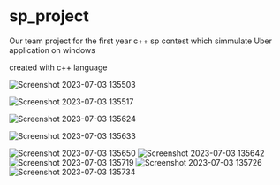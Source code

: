 # sp_project

Our team project for the first year c++ sp contest which simmulate Uber application on windows

created with c++ language 

![Screenshot 2023-07-03 135503](https://github.com/makaty95/sp_project/assets/81934834/6b0fd8a1-4522-4bf0-87a2-9720a6a5e1ca)


![Screenshot 2023-07-03 135517](https://github.com/makaty95/sp_project/assets/81934834/26834a8f-1abf-4cd2-a5cb-25827e988257)


![Screenshot 2023-07-03 135624](https://github.com/makaty95/sp_project/assets/81934834/3b58860e-30c1-4354-bef5-97eb65bb9744)



![Screenshot 2023-07-03 135633](https://github.com/makaty95/sp_project/assets/81934834/4a0a4c35-ba3c-4aa0-b0d1-7c4d6fa7faa5)


![Screenshot 2023-07-03 135650](https://github.com/makaty95/sp_project/assets/81934834/44e2725c-d8fb-48f2-b36f-2e53b0812938)
![Screenshot 2023-07-03 135642](https://github.com/makaty95/sp_project/assets/81934834/7e3a7481-9bc1-4d20-b2d8-124bea5efef9)
![Screenshot 2023-07-03 135719](https://github.com/makaty95/sp_project/assets/81934834/8ef0bd7f-f2f7-4b88-a3de-66887dcc3ed8)
![Screenshot 2023-07-03 135726](https://github.com/makaty95/sp_project/assets/81934834/0ed840c7-3b4c-47ab-b8a7-fc8c6062bde6)
![Screenshot 2023-07-03 135734](https://github.com/makaty95/sp_project/assets/81934834/005abe98-2fac-4510-b1ce-14f5221c38c2)

